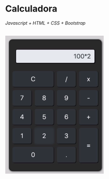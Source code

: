 # Calculadora
###### Javascript + HTML + CSS + Bootstrap

![](https://github.com/oliveiradeflavio/front-back-end/blob/main/calculadora/calculadora.png)
